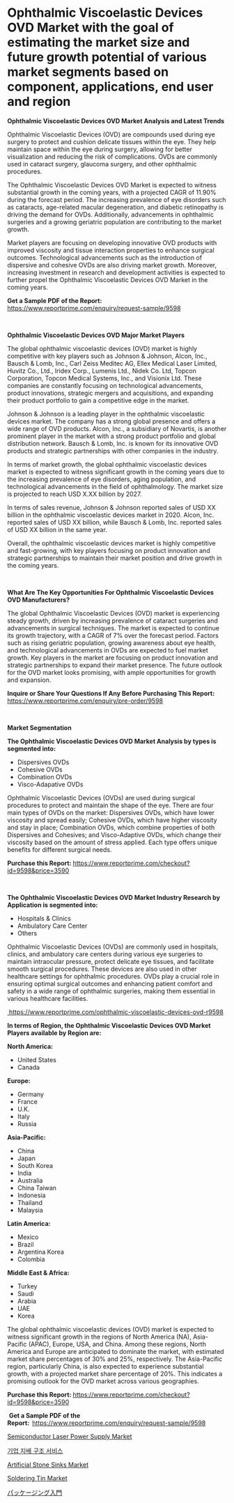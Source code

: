 <p><h1>Ophthalmic Viscoelastic Devices OVD Market with the goal of estimating the market size and future growth potential of various market segments based on component, applications, end user and region</h1></p><p><strong>Ophthalmic Viscoelastic Devices OVD Market Analysis and Latest Trends</strong></p>
<p><p>Ophthalmic Viscoelastic Devices (OVD) are compounds used during eye surgery to protect and cushion delicate tissues within the eye. They help maintain space within the eye during surgery, allowing for better visualization and reducing the risk of complications. OVDs are commonly used in cataract surgery, glaucoma surgery, and other ophthalmic procedures.</p><p>The Ophthalmic Viscoelastic Devices OVD Market is expected to witness substantial growth in the coming years, with a projected CAGR of 11.90% during the forecast period. The increasing prevalence of eye disorders such as cataracts, age-related macular degeneration, and diabetic retinopathy is driving the demand for OVDs. Additionally, advancements in ophthalmic surgeries and a growing geriatric population are contributing to the market growth.</p><p>Market players are focusing on developing innovative OVD products with improved viscosity and tissue interaction properties to enhance surgical outcomes. Technological advancements such as the introduction of dispersive and cohesive OVDs are also driving market growth. Moreover, increasing investment in research and development activities is expected to further propel the Ophthalmic Viscoelastic Devices OVD Market in the coming years.</p></p>
<p><strong>Get a Sample PDF of the Report:&nbsp;</strong> <a href="https://www.reportprime.com/enquiry/request-sample/9598">https://www.reportprime.com/enquiry/request-sample/9598</a></p>
<p>&nbsp;</p>
<p><strong>Ophthalmic Viscoelastic Devices OVD Major Market Players</strong></p>
<p><p>The global ophthalmic viscoelastic devices (OVD) market is highly competitive with key players such as Johnson & Johnson, Alcon, Inc., Bausch & Lomb, Inc., Carl Zeiss Meditec AG, Ellex Medical Laser Limited, Huvitz Co., Ltd., Iridex Corp., Lumenis Ltd., Nidek Co. Ltd, Topcon Corporation, Topcon Medical Systems, Inc., and Visionix Ltd. These companies are constantly focusing on technological advancements, product innovations, strategic mergers and acquisitions, and expanding their product portfolio to gain a competitive edge in the market.</p><p>Johnson & Johnson is a leading player in the ophthalmic viscoelastic devices market. The company has a strong global presence and offers a wide range of OVD products. Alcon, Inc., a subsidiary of Novartis, is another prominent player in the market with a strong product portfolio and global distribution network. Bausch & Lomb, Inc. is known for its innovative OVD products and strategic partnerships with other companies in the industry.</p><p>In terms of market growth, the global ophthalmic viscoelastic devices market is expected to witness significant growth in the coming years due to the increasing prevalence of eye disorders, aging population, and technological advancements in the field of ophthalmology. The market size is projected to reach USD X.XX billion by 2027.</p><p>In terms of sales revenue, Johnson & Johnson reported sales of USD XX billion in the ophthalmic viscoelastic devices market in 2020. Alcon, Inc. reported sales of USD XX billion, while Bausch & Lomb, Inc. reported sales of USD XX billion in the same year.</p><p>Overall, the ophthalmic viscoelastic devices market is highly competitive and fast-growing, with key players focusing on product innovation and strategic partnerships to maintain their market position and drive growth in the coming years.</p></p>
<p>&nbsp;</p>
<p><strong>What Are The Key Opportunities For Ophthalmic Viscoelastic Devices OVD Manufacturers?</strong></p>
<p><p>The global Ophthalmic Viscoelastic Devices (OVD) market is experiencing steady growth, driven by increasing prevalence of cataract surgeries and advancements in surgical techniques. The market is expected to continue its growth trajectory, with a CAGR of 7% over the forecast period. Factors such as rising geriatric population, growing awareness about eye health, and technological advancements in OVDs are expected to fuel market growth. Key players in the market are focusing on product innovation and strategic partnerships to expand their market presence. The future outlook for the OVD market looks promising, with ample opportunities for growth and expansion.</p></p>
<p><strong>Inquire or Share Your Questions If Any Before Purchasing This Report:</strong> <a href="https://www.reportprime.com/enquiry/pre-order/9598">https://www.reportprime.com/enquiry/pre-order/9598</a></p>
<p>&nbsp;</p>
<p><strong>Market Segmentation</strong></p>
<p><strong>The Ophthalmic Viscoelastic Devices OVD Market Analysis by types is segmented into:</strong></p>
<p><ul><li>Dispersives OVDs</li><li>Cohesive OVDs</li><li>Combination OVDs</li><li>Visco-Adapative OVDs</li></ul></p>
<p><p>Ophthalmic Viscoelastic Devices (OVDs) are used during surgical procedures to protect and maintain the shape of the eye. There are four main types of OVDs on the market: Dispersives OVDs, which have lower viscosity and spread easily; Cohesive OVDs, which have higher viscosity and stay in place; Combination OVDs, which combine properties of both Dispersives and Cohesives; and Visco-Adaptive OVDs, which change their viscosity based on the amount of stress applied. Each type offers unique benefits for different surgical needs.</p></p>
<p><strong>Purchase this Report:&nbsp;</strong><a href="https://www.reportprime.com/checkout?id=9598&price=3590">https://www.reportprime.com/checkout?id=9598&price=3590</a></p>
<p>&nbsp;</p>
<p><strong>The Ophthalmic Viscoelastic Devices OVD Market Industry Research by Application is segmented into:</strong></p>
<p><ul><li>Hospitals & Clinics</li><li>Ambulatory Care Center</li><li>Others</li></ul></p>
<p><p>Ophthalmic Viscoelastic Devices (OVDs) are commonly used in hospitals, clinics, and ambulatory care centers during various eye surgeries to maintain intraocular pressure, protect delicate eye tissues, and facilitate smooth surgical procedures. These devices are also used in other healthcare settings for ophthalmic procedures. OVDs play a crucial role in ensuring optimal surgical outcomes and enhancing patient comfort and safety in a wide range of ophthalmic surgeries, making them essential in various healthcare facilities.</p></p>
<p><a href="https://www.reportprime.com/ophthalmic-viscoelastic-devices-ovd-r9598">&nbsp;https://www.reportprime.com/ophthalmic-viscoelastic-devices-ovd-r9598</a></p>
<p><strong>In terms of Region, the Ophthalmic Viscoelastic Devices OVD Market Players available by Region are:</strong></p>
<p>
    <p> <strong> North America: </strong>
        <ul>
            <li>United States</li>
            <li>Canada</li>
        </ul>
        </p> 
    <p> <strong> Europe: </strong>
        <ul>
            <li>Germany</li>
            <li>France</li>
            <li>U.K.</li>
            <li>Italy</li>
            <li>Russia</li>
        </ul>
        </p> 
    <p> <strong> Asia-Pacific: </strong>
        <ul>
            <li>China</li>
            <li>Japan</li>
            <li>South Korea</li>
            <li>India</li>
            <li>Australia</li>
            <li>China Taiwan</li>
            <li>Indonesia</li>
            <li>Thailand</li>
            <li>Malaysia</li>
        </ul>
        </p> 
    <p> <strong> Latin America: </strong>
        <ul>
            <li>Mexico</li>
            <li>Brazil</li>
            <li>Argentina Korea</li>
            <li>Colombia</li>
        </ul>
        </p> 
    <p> <strong> Middle East & Africa: </strong>
        <ul>
            <li>Turkey</li>
            <li>Saudi</li>
            <li>Arabia</li>
            <li>UAE</li>
            <li>Korea</li>
        </ul>
    </p>
    </p>
<p><p>The global ophthalmic viscoelastic devices (OVD) market is expected to witness significant growth in the regions of North America (NA), Asia-Pacific (APAC), Europe, USA, and China. Among these regions, North America and Europe are anticipated to dominate the market, with estimated market share percentages of 30% and 25%, respectively. The Asia-Pacific region, particularly China, is also expected to experience substantial growth, with a projected market share percentage of 20%. This indicates a promising outlook for the OVD market across various geographies.</p></p>
<p><strong>Purchase this Report: </strong><a href="https://www.reportprime.com/checkout?id=9598&price=3590">https://www.reportprime.com/checkout?id=9598&price=3590</a></p>
<p>&nbsp;<strong>Get a Sample PDF of the Report:&nbsp;&nbsp;</strong><a href="https://www.reportprime.com/enquiry/request-sample/9598">https://www.reportprime.com/enquiry/request-sample/9598</a></p>
<p><strong></strong></p>
<p><p><a href="https://unruly-ladybug-44b.notion.site/Semiconductor-Laser-Power-Supply-Market-Insights-into-Market-CAGR-Market-Trends-and-Growth-Strate-14d3e732f84543e192c31347fb21f95a">Semiconductor Laser Power Supply Market</a></p><p><a href="https://medium.com/@leonidasalazar756/%EA%B8%B0%EC%97%85-%EC%A7%80%EB%B0%B0%EA%B5%AC%EC%A1%B0-%EC%84%9C%EB%B9%84%EC%8A%A4-%EC%8B%9C%EC%9E%A5-%EC%A0%84%EB%A7%9D-%EC%82%B0%EC%97%85-%EA%B0%9C%EC%9A%94-%EB%B0%8F-%EC%98%88%EC%B8%A1-2024%EB%85%84%EB%B6%80%ED%84%B0-2031%EB%85%84%EA%B9%8C%EC%A7%80-aaa9199758ed">기업 지배 구조 서비스</a></p><p><a href="https://view.publitas.com/reportprime-1/artificial-stone-sinks-market-insight-market-trends-growth-forecasted-from-2024-to-2031/">Artificial Stone Sinks Market</a></p><p><a href="https://www.linkedin.com/pulse/soldering-tin-market-size-focuses-dynamics-in-depth-analysis-future-pkwjc?trackingId=vVyy8JtNCnY%2FCJULMwO2AA%3D%3D">Soldering Tin Market</a></p><p><a href="https://medium.com/@carllane655/%E3%83%91%E3%83%83%E3%82%B1%E3%83%BC%E3%82%B8%E3%83%B3%E3%82%B0%E3%83%97%E3%83%A9%E3%82%A4%E3%83%9E%E3%83%BC%E3%81%AE%E5%B8%82%E5%A0%B4%E3%81%AF-%E5%B8%82%E5%A0%B4%E3%82%B7%E3%82%A7%E3%82%A2-%E5%B8%82%E5%A0%B4%E3%83%88%E3%83%AC%E3%83%B3%E3%83%89-%E5%B8%82%E5%A0%B4%E6%88%90%E9%95%B7%E3%81%AB%E9%96%A2%E3%81%99%E3%82%8B%E6%83%85%E5%A0%B1%E3%82%92%E6%8F%90%E4%BE%9B%E3%81%97%E3%81%BE%E3%81%99-a2626267d7ae">パッケージング入門</a></p></p>